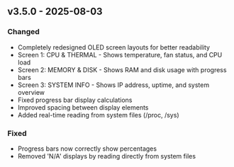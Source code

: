 ## v3.5.0 - 2025-08-03

### Changed
- Completely redesigned OLED screen layouts for better readability
- Screen 1: CPU & THERMAL - Shows temperature, fan status, and CPU load
- Screen 2: MEMORY & DISK - Shows RAM and disk usage with progress bars  
- Screen 3: SYSTEM INFO - Shows IP address, uptime, and system overview
- Fixed progress bar display calculations
- Improved spacing between display elements
- Added real-time reading from system files (/proc, /sys)

### Fixed
- Progress bars now correctly show percentages
- Removed 'N/A' displays by reading directly from system files
